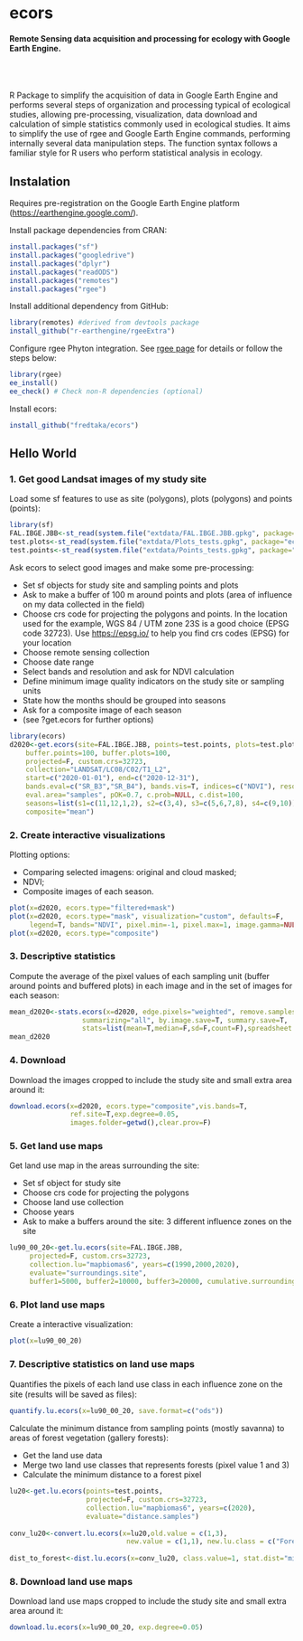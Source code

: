 # ecors
#### Remote Sensing data acquisition and processing for ecology with Google Earth Engine.

<br>
<br>

R Package to simplify the acquisition of data in Google Earth Engine and performs several steps of organization and processing typical of ecological studies, allowing pre-processing, visualization, data download and calculation of simple statistics commonly used in ecological studies. It aims to simplify the use of rgee and Google Earth Engine commands, performing internally several data manipulation steps. The function syntax follows a familiar style for R users who perform statistical analysis in ecology.


## Instalation

Requires pre-registration on the Google Earth Engine platform (https://earthengine.google.com/).


Install package dependencies from CRAN:

``` r
install.packages("sf")
install.packages("googledrive")
install.packages("dplyr")
install.packages("readODS")
install.packages("remotes")
install.packages("rgee")
```

Install additional dependency from GitHub:

```r
library(remotes) #derived from devtools package
install_github("r-earthengine/rgeeExtra")
```

Configure rgee Phyton integration. See [rgee page](https://github.com/r-spatial/rgee#installation) for details or follow the steps below:

```r
library(rgee)
ee_install()
ee_check() # Check non-R dependencies (optional)
```

Install ecors:

```r
install_github("fredtaka/ecors")
```

## Hello World

### 1. Get good Landsat images of my study site

Load some sf features to use as site (polygons), plots (polygons) and points (points):

```r
library(sf)
FAL.IBGE.JBB<-st_read(system.file("extdata/FAL.IBGE.JBB.gpkg", package="ecors"))
test.plots<-st_read(system.file("extdata/Plots_tests.gpkg", package="ecors"))
test.points<-st_read(system.file("extdata/Points_tests.gpkg", package="ecors"))
```

Ask ecors to select good images and make some pre-processing:

- Set sf objects for study site and sampling points and plots
- Ask to make a buffer of 100 m around points and plots (area of influence on my data collected in the field)
- Choose crs code for projecting the polygons and points. In the location used for the example, WGS 84 / UTM zone 23S is a good choice (EPSG code 32723). Use <https://epsg.io/> to help you find crs codes (EPSG) for your location
- Choose remote sensing collection
- Choose date range
- Select bands and resolution and ask for NDVI calculation
- Define minimum image quality indicators on the study site or sampling units
- State how the months should be grouped into seasons
- Ask for a composite image of each season
- (see ?get.ecors for further options)

```r
library(ecors)
d2020<-get.ecors(site=FAL.IBGE.JBB, points=test.points, plots=test.plots, 
    buffer.points=100, buffer.plots=100, 
    projected=F, custom.crs=32723,
    collection="LANDSAT/LC08/C02/T1_L2", 
    start=c("2020-01-01"), end=c("2020-12-31"),
    bands.eval=c("SR_B3","SR_B4"), bands.vis=T, indices=c("NDVI"), resolution=30,
    eval.area="samples", pOK=0.7, c.prob=NULL, c.dist=100,
    seasons=list(s1=c(11,12,1,2), s2=c(3,4), s3=c(5,6,7,8), s4=c(9,10)), sort.by="season", 
    composite="mean")
```

### 2. Create interactive visualizations

Plotting options:

- Comparing selected imagens: original and cloud masked;
- NDVI;
- Composite images of each season.

```r
plot(x=d2020, ecors.type="filtered+mask")
plot(x=d2020, ecors.type="mask", visualization="custom", defaults=F,
     legend=T, bands="NDVI", pixel.min=-1, pixel.max=1, image.gamma=NULL)
plot(x=d2020, ecors.type="composite")
```

### 3. Descriptive statistics

Compute the average of the pixel values of each sampling unit (buffer around points and buffered plots) in each image and in the set of images for each season:

```r
mean_d2020<-stats.ecors(x=d2020, edge.pixels="weighted", remove.samples=list(num.pixelOK=10,prop.pixelOK=0.8),
                  summarizing="all", by.image.save=T, summary.save=T,
                  stats=list(mean=T,median=F,sd=F,count=F),spreadsheet.folder=getwd() )
mean_d2020
```

### 4. Download

Download the images cropped to include the study site and small extra area around it:

```r
download.ecors(x=d2020, ecors.type="composite",vis.bands=T,
               ref.site=T,exp.degree=0.05,
               images.folder=getwd(),clear.prov=F)
```

### 5. Get land use maps

Get land use map in the areas surrounding the site:

- Set sf object for study site
- Choose crs code for projecting the polygons
- Choose land use collection
- Choose years
- Ask to make a buffers around the site: 3 different influence zones on the site

```r
lu90_00_20<-get.lu.ecors(site=FAL.IBGE.JBB,
     projected=F, custom.crs=32723,
     collection.lu="mapbiomas6", years=c(1990,2000,2020),
     evaluate="surroundings.site", 
     buffer1=5000, buffer2=10000, buffer3=20000, cumulative.surroundings=F)
```

### 6. Plot land use maps

Create a interactive visualization: 

```r
plot(x=lu90_00_20)
```

### 7. Descriptive statistics on land use maps

Quantifies the pixels of each land use class in each inﬂuence zone on the site (results will be saved as files):

```r
quantify.lu.ecors(x=lu90_00_20, save.format=c("ods"))
```

Calculate the minimum distance from sampling points (mostly savanna) to areas of forest vegetation (gallery forests):
- Get the land use data
- Merge two land use classes that represents forests (pixel value 1 and 3)
- Calculate the minimum distance to a forest pixel

```r
lu20<-get.lu.ecors(points=test.points,
                   projected=F, custom.crs=32723,
                   collection.lu="mapbiomas6", years=c(2020),
                   evaluate="distance.samples")
     
conv_lu20<-convert.lu.ecors(x=lu20,old.value = c(1,3),
                             new.value = c(1,1), new.lu.class = c("Forest","Forest"))
     
dist_to_forest<-dist.lu.ecors(x=conv_lu20, class.value=1, stat.dist="min", max.dist=5000)
```

### 8. Download land use maps

Download land use maps cropped to include the study site and small extra area around it:

```r
download.lu.ecors(x=lu90_00_20, exp.degree=0.05)
```


